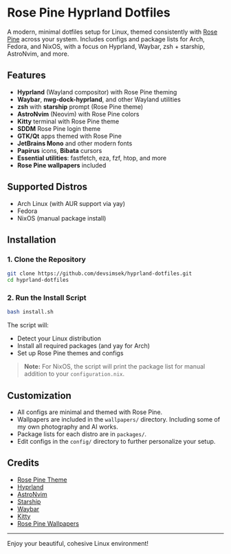 # Rose Pine Hyprland Dotfiles

A modern, minimal dotfiles setup for Linux, themed consistently with [Rose Pine](https://rosepinetheme.com/) across your system.
Includes configs and package lists for Arch, Fedora, and NixOS, with a focus on Hyprland, Waybar, zsh + starship, AstroNvim, and more.

## Features

- **Hyprland** (Wayland compositor) with Rose Pine theming
- **Waybar**, **nwg-dock-hyprland**, and other Wayland utilities
- **zsh** with **starship** prompt (Rose Pine theme)
- **AstroNvim** (Neovim) with Rose Pine colors
- **Kitty** terminal with Rose Pine theme
- **SDDM** Rose Pine login theme
- **GTK/Qt** apps themed with Rose Pine
- **JetBrains Mono** and other modern fonts
- **Papirus** icons, **Bibata** cursors
- **Essential utilities**: fastfetch, eza, fzf, htop, and more
- **Rose Pine wallpapers** included

## Supported Distros

- Arch Linux (with AUR support via yay)
- Fedora
- NixOS (manual package install)

## Installation

### 1. Clone the Repository

```sh
git clone https://github.com/devsimsek/hyprland-dotfiles.git
cd hyprland-dotfiles
```

### 2. Run the Install Script

```sh
bash install.sh
```

The script will:

- Detect your Linux distribution
- Install all required packages (and yay for Arch)
- Set up Rose Pine themes and configs

> **Note:**
> For NixOS, the script will print the package list for manual addition to your `configuration.nix`.

## Customization

- All configs are minimal and themed with Rose Pine.
- Wallpapers are included in the `wallpapers/` directory. Including some of my own photography and AI works.
- Package lists for each distro are in `packages/`.
- Edit configs in the `config/` directory to further personalize your setup.

## Credits

- [Rose Pine Theme](https://rosepinetheme.com/)
- [Hyprland](https://github.com/hyprwm/Hyprland)
- [AstroNvim](https://astronvim.github.io/)
- [Starship](https://starship.rs/)
- [Waybar](https://github.com/Alexays/Waybar)
- [Kitty](https://sw.kovidgoyal.net/kitty/)
- [Rose Pine Wallpapers](https://github.com/rose-pine/wallpapers)

---

Enjoy your beautiful, cohesive Linux environment!
